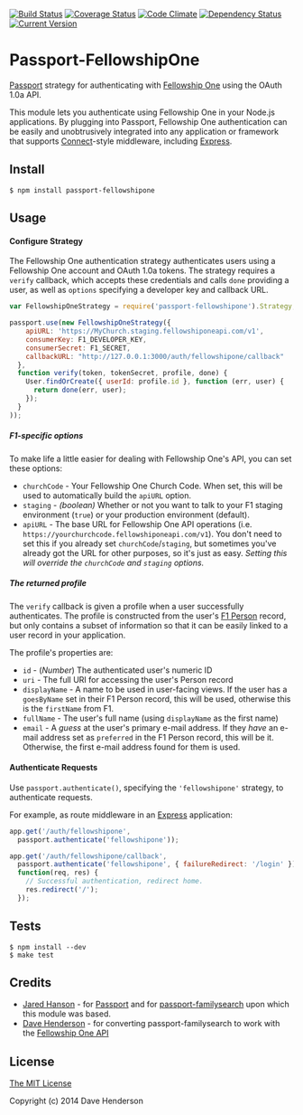 [![Build Status](http://img.shields.io/travis/hairyhenderson/passport-fellowshipone.svg)](http://travis-ci.org/hairyhenderson/passport-fellowshipone)
[![Coverage Status](http://img.shields.io/coveralls/hairyhenderson/passport-fellowshipone.svg)](https://coveralls.io/r/hairyhenderson/passport-fellowshipone)
[![Code Climate](http://img.shields.io/codeclimate/github/hairyhenderson/passport-fellowshipone.svg)](https://codeclimate.com/github/hairyhenderson/passport-fellowshipone)
[![Dependency Status](http://img.shields.io/gemnasium/hairyhenderson/passport-fellowshipone.svg)](https://gemnasium.com/hairyhenderson/passport-fellowshipone)
[![Current Version](http://img.shields.io/npm/v/passport-fellowshipone.svg)](https://www.npmjs.org/package/passport-fellowshipone)

# Passport-FellowshipOne

[Passport](http://passportjs.org/) strategy for authenticating with [Fellowship One](http://developer.fellowshipone.org) using the OAuth 1.0a API.

This module lets you authenticate using Fellowship One in your Node.js applications. By plugging into Passport, Fellowship One authentication can be easily and unobtrusively integrated into any application or framework that supports [Connect](http://www.senchalabs.org/connect/)-style middleware, including [Express](http://expressjs.com/).

## Install

    $ npm install passport-fellowshipone

## Usage

#### Configure Strategy

The Fellowship One authentication strategy authenticates users using a Fellowship One account and OAuth 1.0a tokens. The strategy requires a `verify` callback, which accepts these credentials and calls `done` providing a user, as well as `options` specifying a developer key and callback URL. 

```js
var FellowshipOneStrategy = require('passport-fellowshipone').Strategy;

passport.use(new FellowshipOneStrategy({
    apiURL: 'https://MyChurch.staging.fellowshiponeapi.com/v1',
    consumerKey: F1_DEVELOPER_KEY,
    consumerSecret: F1_SECRET,
    callbackURL: "http://127.0.0.1:3000/auth/fellowshipone/callback"
  },
  function verify(token, tokenSecret, profile, done) {
    User.findOrCreate({ userId: profile.id }, function (err, user) {
      return done(err, user);
    });
  }
));
```

##### F1-specific options

To make life a little easier for dealing with Fellowship One's API, you can set these options:

- `churchCode` - Your Fellowship One Church Code. When set, this will be used to automatically build the `apiURL` option.
- `staging` - _(boolean)_ Whether or not you want to talk to your F1 staging environment (`true`) or your production environment (default).
- `apiURL` - The base URL for Fellowship One API operations (i.e. `https://yourchurchcode.fellowshiponeapi.com/v1`). You don't need to set this if you already set `churchCode`/`staging`, but sometimes you've already got the URL for other purposes, so it's just as easy. _Setting this will override the `churchCode` and `staging` options._

##### The returned profile

The `verify` callback is given a profile when a user successfully authenticates. The profile is constructed from the user's [F1 Person](http://developer.fellowshipone.com/docs/v1/People.help) record, but only contains a subset of information so that it can be easily linked to a user record in your application.

The profile's properties are:

- `id` - (_Number_) The authenticated user's numeric ID
- `uri` - The full URI for accessing the user's Person record
- `displayName` - A name to be used in user-facing views. If the user has a `goesByName` set in their F1 Person record, this will be used, otherwise this is the `firstName` from F1.
- `fullName` - The user's full name (using `displayName` as the first name)
- `email` - A _guess_ at the user's primary e-mail address. If they _have_ an e-mail address set as `preferred` in the F1 Person record, this will be it. Otherwise, the first e-mail address found for them is used.

#### Authenticate Requests

Use `passport.authenticate()`, specifying the `'fellowshipone'` strategy, to authenticate requests.

For example, as route middleware in an [Express](http://expressjs.com/) application:

```js
app.get('/auth/fellowshipone',
  passport.authenticate('fellowshipone'));

app.get('/auth/fellowshipone/callback', 
  passport.authenticate('fellowshipone', { failureRedirect: '/login' }),
  function(req, res) {
    // Successful authentication, redirect home.
    res.redirect('/');
  });
```

<!-- Coming soon!
## Examples

For a complete, working example, refer to the [login example](https://github.com/hairyhenderson/passport-fellowshipone/tree/master/examples/login).
-->

## Tests

    $ npm install --dev
    $ make test

## Credits

  - [Jared Hanson](http://github.com/jaredhanson) - for [Passport](http://passportjs.org/) and for [passport-familysearch](https://github.com/jaredhanson/passport-familysearch) upon which this module was based.
  - [Dave Henderson](http://github.com/hairyhenderson) - for converting passport-familysearch to work with the [Fellowship One API](http://developer.fellowshipone.com/)


## License

[The MIT License](http://opensource.org/licenses/MIT)

Copyright (c) 2014 Dave Henderson
